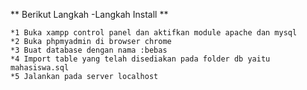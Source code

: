 ** Berikut Langkah -Langkah Install **

    *1 Buka xampp control panel dan aktifkan module apache dan mysql
    *2 Buka phpmyadmin di browser chrome 
    *3 Buat database dengan nama :bebas
    *4 Import table yang telah disediakan pada folder db yaitu mahasiswa.sql
    *5 Jalankan pada server localhost

